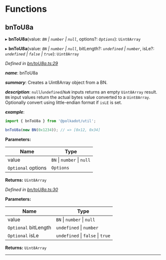 

# Functions

<a id="bntou8a"></a>

##  bnToU8a

▸ **bnToU8a**(value: *`BN` \| `number` \| `null`*, options?: *`Options`*): `Uint8Array`

▸ **bnToU8a**(value: *`BN` \| `number` \| `null`*, bitLength?: *`undefined` \| `number`*, isLe?: *`undefined` \| `false` \| `true`*): `Uint8Array`

*Defined in [bn/toU8a.ts:29](https://github.com/polkadot-js/common/blob/3dcd05b/packages/util/src/bn/toU8a.ts#L29)*

*__name__*: bnToU8a

*__summary__*: Creates a Uint8Array object from a BN.

*__description__*: `null`/`undefined`/`NaN` inputs returns an empty `Uint8Array` result. `BN` input values return the actual bytes value converted to a `Uint8Array`. Optionally convert using little-endian format if `isLE` is set.

*__example__*:   

```javascript
import { bnToU8a } from '@polkadot/util';

bnToU8a(new BN(0x1234)); // => [0x12, 0x34]
```

**Parameters:**

| Name | Type |
| ------ | ------ |
| value | `BN` \| `number` \| `null` |
| `Optional` options | `Options` |

**Returns:** `Uint8Array`

*Defined in [bn/toU8a.ts:30](https://github.com/polkadot-js/common/blob/3dcd05b/packages/util/src/bn/toU8a.ts#L30)*

**Parameters:**

| Name | Type |
| ------ | ------ |
| value | `BN` \| `number` \| `null` |
| `Optional` bitLength | `undefined` \| `number` |
| `Optional` isLe | `undefined` \| `false` \| `true` |

**Returns:** `Uint8Array`

___

